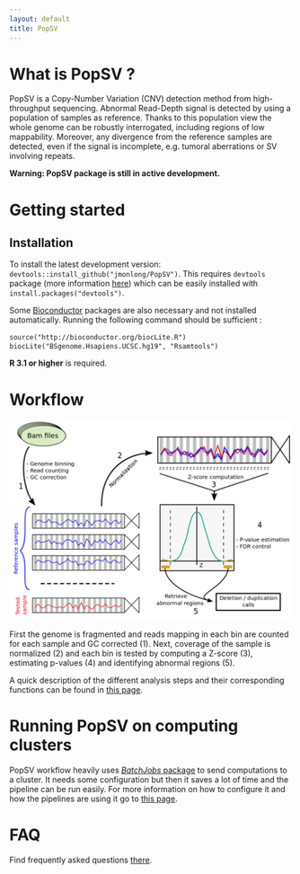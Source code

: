 ```yaml
---
layout: default
title: PopSV
---
```


# What is PopSV ?

PopSV is a Copy-Number Variation (CNV) detection method from high-throughput sequencing. Abnormal Read-Depth signal is detected by using a population of samples as reference. Thanks to this population view the whole genome can be robustly interrogated, including regions of low mappability. Moreover, any divergence from the reference samples are detected, even if the signal is incomplete, e.g. tumoral aberrations or SV involving repeats.

**Warning: PopSV package is still in active development.**

# Getting started

## Installation
To install the latest development version: `devtools::install_github("jmonlong/PopSV")`. This requires `devtools` package (more information [here](https://github.com/hadley/devtools)) which can be easily installed with `install.packages("devtools")`. 

Some [Bioconductor](http://bioconductor.org/) packages are also necessary and not installed automatically. Running the following command should be sufficient :
```{r}
source("http://bioconductor.org/biocLite.R")
biocLite("BSgenome.Hsapiens.UCSC.hg19", "Rsamtools")
```

**R 3.1 or higher** is required.

# Workflow

![PopSV workflow](docs/PopSVworkflow.png)

First the genome is fragmented and reads mapping in each bin are counted for each sample and GC corrected (1). Next, coverage of the sample is normalized (2) and each bin is tested by computing a Z-score (3), estimating p-values (4) and identifying abnormal regions (5). 

A quick description of the different analysis steps and their corresponding functions can be found in [this page](1-BasicWorkflow.md).


# Running PopSV on computing clusters

PopSV workflow heavily uses [*BatchJobs* package](https://cran.r-project.org/web/packages/BatchJobs/index.html) to send computations to a cluster. It needs some configuration but then it saves a lot of time and the pipeline can be run easily. For more information on how to configure it and how the pipelines are using it go to [this page](2-ClusterManagement.md).

# FAQ

Find frequently asked questions [there](4-FAQ.md).
